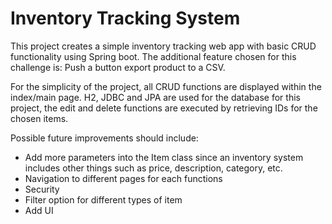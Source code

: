 # Inventory Tracking System

This project creates a simple inventory tracking web app with basic CRUD functionality using Spring boot. 
The additional feature chosen for this challenge is: Push a button export product to a CSV.

For the simplicity of the project, all CRUD functions are displayed within the index/main page.
H2, JDBC and JPA are used for the database for this project, the edit and delete functions are executed by retrieving IDs for the chosen items.

Possible future improvements should include:
+ Add more parameters into the Item class since an inventory system includes other things such as price, description, category, etc.
+ Navigation to different pages for each functions
+ Security 
+ Filter option for different types of item
+ Add UI
